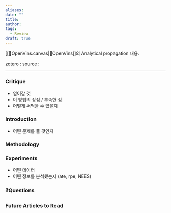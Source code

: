 ```yaml
---
aliases: 
date: ""
title: 
author: 
tags:
  - Review
draft: true
---
```

[[🧩OpenVins.canvas|🧩OpenVins]]의 Analytical propagation 내용. 


zotero : 
source : 

---
### Critique
- 얻어갈 것
- 이 방법의 장점 / 부족한 점
- 어떻게 써먹을 수 있을지

### Introduction



- 어떤 문제를 풀 것인지

### Methodology


### Experiments
- 어떤 데이터
- 어떤 정보를 분석했는지 (ate, rpe, NEES)


### ❓️Questions

### Future Articles to Read

